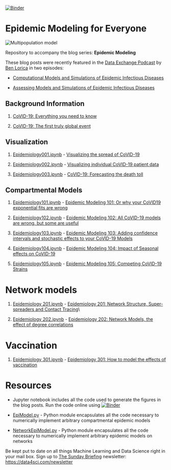 [![Binder](https://mybinder.org/badge_logo.svg)](https://mybinder.org/v2/gh/DataForScience/Epidemiology101/master)

# Epidemic Modeling for Everyone

![Multipopulation model](https://raw.githubusercontent.com/DataForScience/Epidemiology101/master/SEIIRD_model_season.png)

Repository to accompany the blog series: __Epidemic Modeling__

These blog posts were recently featured in the [Data Exchange Podcast](https://thedataexchange.media/) by [Ben Lorica](https://twitter.com/bigdata) in two episodes: 

- [Computational Models and Simulations of Epidemic Infectious Diseases](https://thedataexchange.media/computational-models-and-simulations-of-epidemic-infectious-diseases/)
	
- [Assessing Models and Simulations of Epidemic Infectious Diseases](https://thedataexchange.media/assessing-models-and-simulations-of-epidemic-infectious-diseases/)

## Background Information

1. [CoVID-19: Everything you need to know](https://medium.com/data-for-science/covid-19-everything-you-need-to-know-3063c0c11d13?source=friends_link&sk=8ee5468fde0d597ac77065b6a45e4519)

2. [CoVID-19: The first truly global event](https://medium.com/data-for-science/covid-19-the-first-truly-global-event-64c1676c6356?source=friends_link&sk=33f76ae30b39a9c4b6ae4b4666763655)

## Visualization

1. [Epidemiology001.ipynb](https://github.com/DataForScience/Epidemiology101/blob/master/Epidemiology001.ipynb) - [Visualizing the spread of CoVID-19](https://medium.com/data-for-science/visualizing-the-spread-of-covid-19-a4ea21ee8e46?source=friends_link&sk=0c3a7410777cbedd77064d48756f2bc2) 

2. [Epidemiology002.ipynb](https://github.com/DataForScience/Epidemiology101/blob/master/Epidemiology002.ipynb) - [Visualizing individual CoVID-19 patient data](https://medium.com/data-for-science/covid-19-visualizing-individual-patient-data-227bae29d57?source=friends_link&sk=bea35eaa6917056c8176d87af98b1bd1) 

3. [Epidemiology003.ipynb](https://github.com/DataForScience/Epidemiology101/blob/master/Epidemiology003.ipynb) - [CoVID-19: Forecasting the death toll](https://medium.com/data-for-science/covid-19-forecasting-the-death-toll-1c3b284537fc?source=friends_link&sk=d244e1c1d9df6900c766cb1f1fc16441) 

## Compartmental Models

1. [Epidemiology101.ipynb](https://github.com/DataForScience/Epidemiology101/blob/master/Epidemiology101.ipynb) - [Epidemic Modeling 101: Or why your CoVID19 exponential fits are wrong](https://medium.com/data-for-science/epidemic-modeling-101-or-why-your-covid19-exponential-fits-are-wrong-97aa50c55f8?source=friends_link&sk=513b7aad9c34af4ad26a6a92c498c601)

2. [Epidemiology102.ipynb](https://github.com/DataForScience/Epidemiology101/blob/master/Epidemiology102.ipynb) - [Epidemic Modeling 102: All CoVID-19 models are wrong, but some are useful](https://medium.com/data-for-science/epidemic-modeling-102-all-covid-19-models-are-wrong-but-some-are-useful-c81202cc6ee9?source=friends_link&sk=8ee8eed1af6d13859d02559358144928) 

3. [Epidemiology103.ipynb](https://github.com/DataForScience/Epidemiology101/blob/master/Epidemiology103.ipynb) - [Epidemic Modeling 103: Adding confidence intervals and stochastic effects to your CoVID-19 Models](https://medium.com/data-for-science/epidemic-modeling-103-adding-confidence-intervals-and-stochastic-effects-to-your-covid-19-models-be618b995d6b?source=friends_link&sk=ffd4894f1a5bdff98077f75477033f0d) 

4. [Epidemiology104.ipynb](https://github.com/DataForScience/Epidemiology101/blob/master/Epidemiology104.ipynb) - [Epidemic Modeling 104: Impact of Seasonal effects on CoVID-19](https://medium.com/data-for-science/epidemic-modeling-104-impact-of-seasonal-effects-on-covid-19-16a1b14056f?source=friends_link&sk=a8b791ed7b1d6ab3866a91c30667cf28)

5. [Epidemiology105.ipynb](https://github.com/DataForScience/Epidemiology101/blob/master/Epidemiology105.ipynb) - [Epidemic Modeling 105: Competing CoVID-19 Strains](https://medium.com/data-for-science/epidemiology-105-competing-strains-4431f61549ff) 

# Network models

1. [Epidemiology 201.ipynb](https://github.com/DataForScience/Epidemiology101/blob/master/Epidemiology201.ipynb) - [Epidemiology 201: Network Structure, Super-spreaders and Contact Tracing](https://medium.com/data-for-science/epidemiology-201-network-structure-superspreaders-and-contact-tracing-336754e14e9a?source=friends_link&sk=3373f0fb78be25e232ccda801cd54b3d)\

2. [Epidemiology 202.ipynb](https://github.com/DataForScience/Epidemiology101/blob/master/Epidemiology202.ipynb) - [Epidemiology 202: Network Models, the effect of degree correlations](https://medium.data4sci.com/network-models-the-role-of-degree-correlations-c857ae2325ed)

# Vaccination

1. [Epidemiology 301.ipynb](https://github.com/DataForScience/Epidemiology101/blob/master/Epidemiology301.ipynb) - [Epidemiology 301: How to model the effects of vaccination](https://medium.data4sci.com/how-to-model-the-effects-of-vaccination-b328768ba2df?sk=8f4601beeb89622099387b3dcecf7d39)


# Resources

- Jupyter notebook includes all the code used to generate the figures in the blog posts. Run the code online using  [![Binder](https://mybinder.org/badge_logo.svg)](https://mybinder.org/v2/gh/DataForScience/Epidemiology101/master)

- [EpiModel.py](https://github.com/DataForScience/Epidemiology101/blob/master/EpiModel.py) - Python module encapsulates all the code necessary to numerically implement arbitrary compartmental epidemic models

- [NetworkEpiModel.py](https://github.com/DataForScience/Epidemiology101/blob/master/NetworkEpiModel.py) - Python module encapsulates all the code necessary to numerically implement arbitrary epidemic models on networks


Be kept put to date on all things Machine Learning and Data Science right in your mail box. Sign up to [The Sunday Briefing](https://data4sci.com/newsletter) newsletter: https://data4sci.com/newsletter

